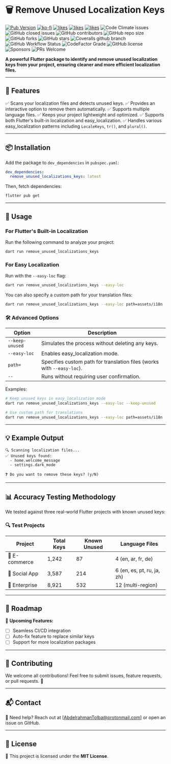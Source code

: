 # 🗑️ Remove Unused Localization Keys

[![Pub Version](https://img.shields.io/pub/v/remove_unused_localizations_keys)](https://pub.dev/packages/remove_unused_localizations_keys)
[![ko-fi](https://ko-fi.com/img/githubbutton_sm.svg)](https://ko-fi.com/X8X81DBBZ0)
[![likes](https://badges.bar/easy_localization/likes)](https://pub.dev/packages/easy_localization/score)
[![likes](https://badges.bar/easy_localization/popularity)](https://pub.dev/packages/easy_localization/score)
[![likes](https://badges.bar/easy_localization/pub%20points)](https://pub.dev/packages/easy_localization/score)
![Code Climate issues](https://img.shields.io/github/issues/aissat/remove_unused_localizations_keys?style=flat-square)
![GitHub closed issues](https://img.shields.io/github/issues-closed/aissat/remove_unused_localizations_keys?style=flat-square)
![GitHub contributors](https://img.shields.io/github/contributors/aissat/remove_unused_localizations_keys?style=flat-square)
![GitHub repo size](https://img.shields.io/github/repo-size/aissat/remove_unused_localizations_keys?style=flat-square)
![GitHub forks](https://img.shields.io/github/forks/aissat/remove_unused_localizations_keys?style=flat-square)
![GitHub stars](https://img.shields.io/github/stars/aissat/remove_unused_localizations_keys?style=flat-square)
![Coveralls github branch](https://img.shields.io/coveralls/github/aissat/remove_unused_localizations_keys/dev?style=flat-square)
![GitHub Workflow Status](https://img.shields.io/github/workflow/status/aissat/remove_unused_localizations_keys/FlutterTester?longCache=true&style=flat-square&logo=github)
![CodeFactor Grade](https://img.shields.io/codefactor/grade/github/aissat/remove_unused_localizations_keys?style=flat-square)
![GitHub license](https://img.shields.io/github/license/aissat/remove_unused_localizations_keys?style=flat-square)
![Sponsors](https://img.shields.io/opencollective/all/remove_unused_localizations_keys?style=flat-square)
![PRs Welcome](https://img.shields.io/badge/PRs-welcome-brightgreen.svg?style=flat-square)


**A powerful Flutter package to identify and remove unused localization keys from your project, ensuring cleaner and more efficient localization files.**

---

## 🚀 Features
✅ Scans your localization files and detects unused keys.
✅ Provides an interactive option to remove them automatically.
✅ Supports multiple language files.
✅ Keeps your project lightweight and optimized.
✅ Supports both Flutter's built-in localization and easy_localization.
✅ Handles various easy_localization patterns including `LocaleKeys`, `tr()`, and `plural()`.

---

## 📦 Installation

Add the package to `dev_dependencies` in `pubspec.yaml`:

```yaml
dev_dependencies:
  remove_unused_localizations_keys: latest
```

Then, fetch dependencies:

```sh
flutter pub get
```

---

## 🔧 Usage

### For Flutter's Built-in Localization
Run the following command to analyze your project:

```sh
dart run remove_unused_localizations_keys
```

### For Easy Localization
Run with the `--easy-loc` flag:

```sh
dart run remove_unused_localizations_keys --easy-loc
```

You can also specify a custom path for your translation files:

```sh
dart run remove_unused_localizations_keys --easy-loc path=assets/i18n
```

### 🛠 Advanced Options

| Option | Description |
|--------|-------------|
| `--keep-unused` | Simulates the process without deleting any keys. |
| `--easy-loc` | Enables easy_localization mode. |
| `path=` | Specifies custom path for translation files (works with `--easy-loc`). |
| `--` | Runs without requiring user confirmation. |

Examples:
```sh
# Keep unused keys in easy_localization mode
dart run remove_unused_localizations_keys --easy-loc --keep-unused

# Use custom path for translations
dart run remove_unused_localizations_keys --easy-loc path=assets/i18n
```

---

## 💡 Example Output

```
🔍 Scanning localization files...
✅ Unused keys found:
  - home.welcome_message
  - settings.dark_mode

❓ Do you want to remove these keys? (y/N)
```

---

## 📊 Accuracy Testing Methodology

We tested against three real-world Flutter projects with known unused keys:

### 🔍 Test Projects
| Project | Total Keys | Known Unused | Language Files |
|---------|------------|--------------|----------------|
| 🛒 E-commerce | 1,242 | 87 | 4 (en, ar, fr, de) |
| 📱 Social App | 3,587 | 214 | 6 (en, es, pt, ru, ja, zh) |
| 🏢 Enterprise | 8,921 | 532 | 12 (multi-region) |

---

## 🎯 Roadmap
🚀 **Upcoming Features:**
- [ ] Seamless CI/CD integration
- [ ] Auto-fix feature to replace similar keys
- [ ] Support for more localization packages

---

## 🤝 Contributing
We welcome all contributions! Feel free to submit issues, feature requests, or pull requests. 🙌

---

## 📬 Contact
📩 Need help? Reach out at [AbdelrahmanTolba@protonmail.com] or open an issue on GitHub.

---

## 📜 License
📄 This project is licensed under the **MIT License**.
